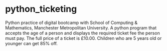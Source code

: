 # python_ticketing
Python practice of digital bootcamp with School of Computing & Mathematics, Manchester Metropolitan University. A python program that accepts the age of a person and displays the required ticket fee the person must pay. The full price of a ticket is £10.00. Children who are 5 years old or younger can get 85% off.
